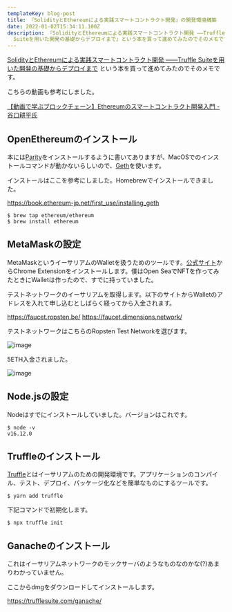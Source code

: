 ```yaml
---
templateKey: blog-post
title: 『SolidityとEthereumによる実践スマートコントラクト開発』の開発環境構築
date: 2022-01-02T15:34:11.100Z
description: 『SolidityとEthereumによる実践スマートコントラクト開発 ――Truffle
  Suiteを用いた開発の基礎からデプロイまで』という本を買って進めてみたのでそのメモです。
---
```

[SolidityとEthereumによる実践スマートコントラクト開発
――Truffle Suiteを用いた開発の基礎からデプロイまで](https://www.oreilly.co.jp/books/9784873119342/) という本を買って進めてみたのでそのメモです。

こちらの動画も参考にしました。

[【動画で学ぶブロックチェーン】Ethereumのスマートコントラクト開発入門 - 谷口耕平氏](https://www.youtube.com/watch?v=2jbuG6B9Rh8)

## OpenEthereumのインストール

本には[Parity](https://github.com/openethereum/parity-ethereum)をインストールするように書いてありますが、MacOSでのインストールコマンドが動かないらしいので、[Geth](https://geth.ethereum.org/)を使います。

インストールはここを参考にしました。Homebrewでインストールできました。

https://book.ethereum-jp.net/first_use/installing_geth

```
$ brew tap ethereum/ethereum
$ brew install ethereum
```

## MetaMaskの設定

MetaMaskというイーサリアムのWalletを扱うためのツールです。[公式サイト](https://metamask.io/)からChrome Extensionをインストールします。僕はOpen SeaでNFTを作ってみたときにWalletは作ったので、すでに持っていました。

テストネットワークのイーサリアムを取得します。以下のサイトからWalletのアドレスを入れて申し込むとしばらく経ってから入金されます。

https://faucet.ropsten.be/
https://faucet.dimensions.network/

テストネットワークはこちらのRopsten Test Networkを選びます。

![image](https://user-images.githubusercontent.com/1194571/147879347-cba99a5c-55c2-4b77-9c46-110752ba5bb3.png)

5ETH入金されました。

![image](https://user-images.githubusercontent.com/1194571/147879405-75a5531e-1faa-4baa-80d8-27abc9afaf4f.png)

## Node.jsの設定

Nodeはすでにインストールしていました。バージョンはこれです。

```
$ node -v
v16.12.0
```

## Truffleのインストール

[Truffle](https://www.npmjs.com/package/truffle)とはイーサリアムのための開発環境です。アプリケーションのコンパイル、テスト、デプロイ、パッケージ化などを簡単なものにするツールです。

```
$ yarn add truffle
```

下記コマンドで初期化します。

```
$ npx truffle init
```

## Ganacheのインストール

これはイーサリアムネットワークのモックサーバのようなものなのかな(?)あまりわかっていません。

ここからdmgをダウンロードしてインストールします。

https://trufflesuite.com/ganache/

